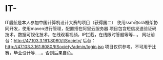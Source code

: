 # IT-
IT启航是本人参加中国计算机设计大赛的项目（获得国二）
使用ssm和ssh框架协同开发，使用maven进行管理，配置搭在阿里云服务器
项目包含短信发送验证码技术，数据可视化技术，在线观看视频，IP拦截，在线限时答题等等...。
网址前台：http://47.103.3.161:8080/ItSociety/
后台：http://47.103.3.161:8080/ItSociety/admin/login.jsp
项目仅供参考。不可用于比赛，毕业设计等.....。否则后果自负。

